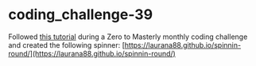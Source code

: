 # coding_challenge-39

Followed [this tutorial](https://frontend.horse/articles/concentric-circle-spinner/) during a Zero to Masterly monthly coding challenge and created the following spinner:
[https://laurana88.github.io/spinnin-round/](https://laurana88.github.io/spinnin-round/)
